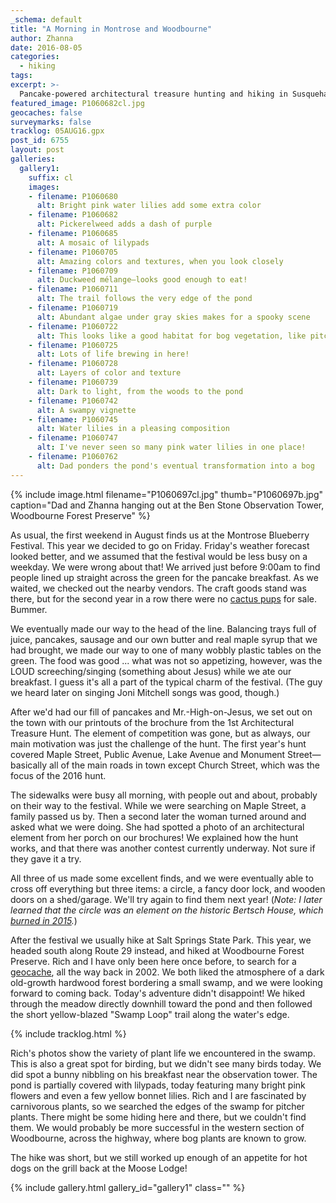 ```yaml
---
_schema: default
title: "A Morning in Montrose and Woodbourne"
author: Zhanna
date: 2016-08-05
categories:
  - hiking
tags:
excerpt: >-
  Pancake-powered architectural treasure hunting and hiking in Susquehanna County!
featured_image: P1060682cl.jpg
geocaches: false
surveymarks: false
tracklog: 05AUG16.gpx
post_id: 6755
layout: post        
galleries:
  gallery1:
    suffix: cl
    images:
    - filename: P1060680
      alt: Bright pink water lilies add some extra color
    - filename: P1060682
      alt: Pickerelweed adds a dash of purple
    - filename: P1060685
      alt: A mosaic of lilypads    
    - filename: P1060705
      alt: Amazing colors and textures, when you look closely
    - filename: P1060709
      alt: Duckweed mélange—looks good enough to eat!
    - filename: P1060711
      alt: The trail follows the very edge of the pond
    - filename: P1060719
      alt: Abundant algae under gray skies makes for a spooky scene
    - filename: P1060722
      alt: This looks like a good habitat for bog vegetation, like pitcher plants, but we didn't find any
    - filename: P1060725
      alt: Lots of life brewing in here! 
    - filename: P1060728
      alt: Layers of color and texture
    - filename: P1060739
      alt: Dark to light, from the woods to the pond
    - filename: P1060742
      alt: A swampy vignette 
    - filename: P1060745
      alt: Water lilies in a pleasing composition
    - filename: P1060747
      alt: I've never seen so many pink water lilies in one place!
    - filename: P1060762
      alt: Dad ponders the pond's eventual transformation into a bog                        
---
```


{% include image.html filename="P1060697cl.jpg" thumb="P1060697b.jpg" caption="Dad and Zhanna hanging out at the Ben Stone Observation Tower, Woodbourne Forest Preserve" %}

As usual, the first weekend in August finds us at the Montrose Blueberry Festival.  This year we decided to go on Friday. Friday's weather forecast looked better, and we assumed that the festival would be less busy on a weekday. We were wrong about that! We arrived just before 9:00am to find people lined up straight across the green for the pancake breakfast. As we waited, we checked out the nearby vendors. The craft goods stand was there, but for the second year in a row there were no [cactus pups](/2014/08/01/august-means-blueberries-and-benchmarks/) for sale. Bummer.

We eventually made our way to the head of the line. Balancing trays full of juice, pancakes, sausage and our own butter and real maple syrup that we had brought, we made our way to one of many wobbly plastic tables on the green.  The food was good ... what was not so appetizing, however, was the LOUD screeching/singing (something about Jesus) while we ate our breakfast. I guess it's all a part of the typical charm of the festival. (The guy we heard later on singing Joni Mitchell songs was good, though.) 

After we'd had our fill of pancakes and Mr.-High-on-Jesus, we set out on the town with our printouts of the brochure from the 1st Architectural Treasure Hunt. The element of competition was gone, but as always, our main motivation was just the challenge of the hunt. The first year's hunt covered Maple Street, Public Avenue, Lake Avenue and Monument Street—basically all of the main roads in town except Church Street, which was the focus of the 2016 hunt.  

The sidewalks were busy all morning, with people out and about, probably on their way to the festival.  While we were searching on Maple Street, a family passed us by. Then a second later the woman turned around and asked what we were doing.  She had spotted a photo of an architectural element from her porch on our brochures! We explained how the hunt works, and that there was another contest currently underway. Not sure if they gave it a try.

All three of us made some excellent finds, and we were eventually able to cross off everything but three items: a circle, a fancy door lock, and wooden doors on a shed/garage. We'll try again to find them next year! (_Note: I later learned that the circle was an element on the historic Bertsch House, which [burned in 2015](http://www.wbng.com/story/32872082/elderly-woman-escapes-susquehanna-county-fire)._)

After the festival we usually hike at Salt Springs State Park. This year, we headed south along Route 29 instead, and hiked at Woodbourne Forest Preserve. Rich and I have only been here once before, to search for a [geocache](https://www.geocaching.com/geocache/GC9BFA_woodbourne-forest-cache?ID=39930), all the way back in 2002. We both liked the atmosphere of a dark old-growth hardwood forest bordering a small swamp, and we were looking forward to coming back. Today's adventure didn't disappoint! We hiked through the meadow directly downhill toward the pond and then followed the short yellow-blazed "Swamp Loop" trail along the water's edge. 

{% include tracklog.html %}

Rich's photos show the variety of plant life we encountered in the swamp. This is also a great spot for birding, but we didn't see many birds today. We did spot a bunny nibbling on his breakfast near the observation tower. The pond is partially covered with lilypads, today featuring many bright pink flowers and even a few yellow bonnet lilies. Rich and I are fascinated by carnivorous plants, so we searched the edges of the swamp for pitcher plants. There might be some hiding here and there, but we couldn't find them. We would probably be more successful in the western section of Woodbourne, across the highway, where bog plants are known to grow.

The hike was short, but we still worked up enough of an appetite for hot dogs on the grill back at the Moose Lodge! 

{% include gallery.html gallery_id="gallery1" class="" %}